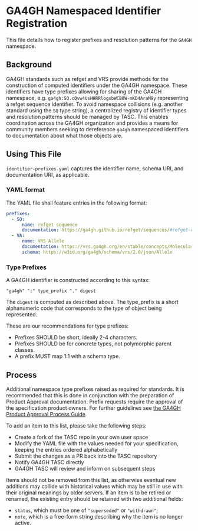 # GA4GH Namespaced Identifier Registration

This file details how to register prefixes and resolution patterns for the `GA4GH` namespace.

## Background

GA4GH standards such as refget and VRS provide methods for the construction of computed identifiers under the GA4GH namespace. These identifiers have type prefixes allowing for sharing of the GA4GH namespace, e.g. `ga4gh:SQ.cQvw4UsHHRRlogxbWCB8W-mKD4AraM9y` representing a refget sequence identifier. To avoid namespace collisions (e.g. another standard using the `SQ` type string), a centralized registry of identifier types and resolution patterns should be managed by TASC. This enables coordination across the GA4GH organization and provides a means for community members seeking to dereference `ga4gh` namespaced identifiers to documentation about what those objects are.

## Using This File

`identifier-prefixes.yaml` captures the identifier name, schema URI, and documentation URI, as applicable.

### YAML format

The YAML file shall feature entries in the following format:
```yaml
prefixes:
  - SQ:
      name: refget sequence
      documentation: https://ga4gh.github.io/refget/sequences/#refget-checksum-algorithm
  - VA:
      name: VRS Allele
      documentation: https://vrs.ga4gh.org/en/stable/concepts/MolecularVariation/Allele.html
      schema: https://w3id.org/ga4gh/schema/vrs/2.0/json/Allele
```

### Type Prefixes

A GA4GH identifier is constructed according to this syntax:

```
"ga4gh" ":" type_prefix "." digest
```

The `digest` is computed as described above. The type_prefix is a short alphanumeric code that corresponds to the type of object being represented.

These are our recommendations for type prefixes:

* Prefixes SHOULD be short, ideally 2-4 characters.
* Prefixes SHOULD be for concrete types, not polymorphic parent classes.
* A prefix MUST map 1:1 with a schema type.

## Process

Additional namespace type prefixes raised as required for standards. It is recommended that this is done in conjunction with the preparation of Product Approval documentation. Prefix requests require the approval of the specification product owners. For further guidelines see [the GA4GH Product Approval Process Guide](https://w3id.org/ga4gh/product-approval).

To add an item to this list, please take the following steps:

- Create a fork of the TASC repo in your own user space</li>
- Modify the YAML file with the values needed for your specification, keeping the entries ordered alphabetically
- Submit the changes as a PR back into the TASC repository
- Notify GA4GH TASC directly
- GA4GH TASC will review and inform on subsequent steps

Items should not be removed from this list, as otherwise eventual new additions may collide with historical values which may be still in use with their original meanings by older servers.
If an item is to be retired or renamed, the existing entry should be retained with two additional fields:

- `status`, which must be one of `"superseded"` or `"withdrawn"`;
- `note`, which is a free-form string describing why the item is no longer active.
